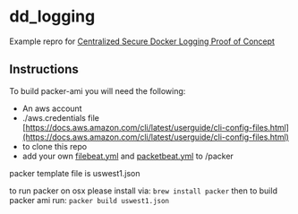 # dd_logging
Example repro for [Centralized Secure Docker Logging Proof of Concept](https://docs.google.com/document/d/12CT_IAhL02ZL4MYX1MY0qDztUGsCJIH6-aZ2NbAmiBw/edit?usp=sharing "Centralized Secure Docker Logging Proof of Concept") 

## Instructions

To build packer-ami you will need the following:

* An aws account
* ./aws.credentials file   [https://docs.aws.amazon.com/cli/latest/userguide/cli-config-files.html](https://docs.aws.amazon.com/cli/latest/userguide/cli-config-files.html)
* to clone this repo
* add your own [filebeat.yml](https://github.com/elastic/beats/blob/master/filebeat/filebeat.yml) and [packetbeat.yml](https://github.com/elastic/beats/blob/master/packetbeat/packetbeat.yml) to /packer 

packer template file is uswest1.json 

to run packer on osx please install via:
```brew install packer``` 
then to build packer ami run:
```packer build uswest1.json```

